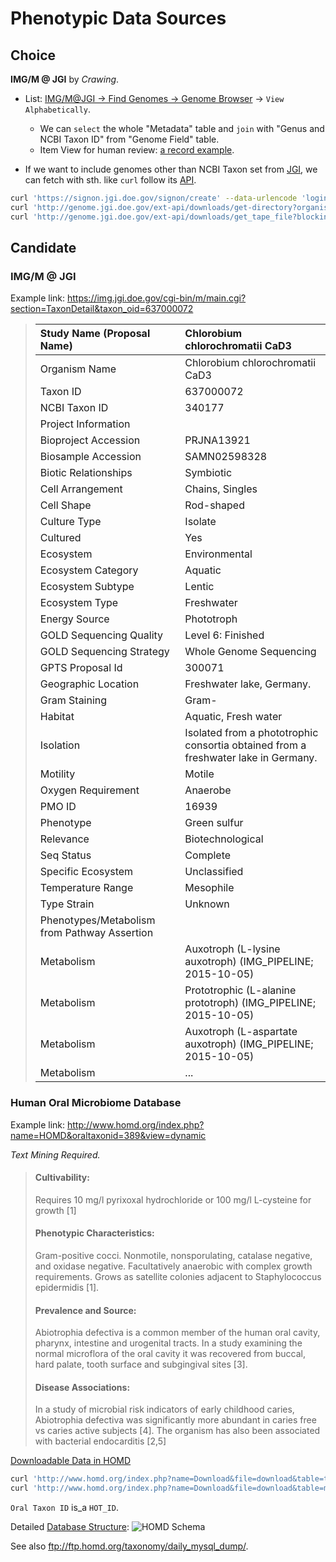 # Phenotypic Data Sources

## Choice

__IMG/M @ JGI__ by _Crawing_.
 
 * List: [IMG/M@JGI -> Find Genomes -> Genome Browser](https://img.jgi.doe.gov/cgi-bin/m/main.cgi?section=TreeFile&page=domain&domain=all) -> `View Alphabetically`.
   * We can `select` the whole "Metadata" table and `join` with "Genus and NCBI Taxon ID" from "Genome Field" table.
   * Item View for human review: [a record example](https://img.jgi.doe.gov/cgi-bin/m/main.cgi?section=TaxonDetail&taxon_oid=637000072).

 * If we want to include genomes other than NCBI Taxon set from [JGI](http://genome.jgi.doe.gov/), we can fetch with sth. like `curl` follow its [API](http://genome.jgi.doe.gov/help/download.jsf). 

````bash
curl 'https://signon.jgi.doe.gov/signon/create' --data-urlencode 'login=USER_NAME' --data-urlencode 'password=USER_PASSWORD' -c cookies > /dev/null
curl 'http://genome.jgi.doe.gov/ext-api/downloads/get-directory?organism=PhytozomeV10' -b cookies > files.xml
curl 'http://genome.jgi.doe.gov/ext-api/downloads/get_tape_file?blocking=true&url=/PhytozomeV10/download/_JAMO/53112a9e49607a1be0055980/Alyrata_107_v1.0.annotation_info.txt' -b cookies > Alyrata_107_v1.0.annotation_info.txt
````

## Candidate

### IMG/M @ JGI

Example link: <https://img.jgi.doe.gov/cgi-bin/m/main.cgi?section=TaxonDetail&taxon_oid=637000072>

> Study Name (Proposal Name)	| Chlorobium chlorochromatii CaD3
> :-------------- | :---------------
> Organism Name	| Chlorobium chlorochromatii CaD3
> Taxon ID	| 637000072
> NCBI Taxon ID	| 340177
> Project Information	 | 
> Bioproject Accession	| PRJNA13921
> Biosample Accession	| SAMN02598328
> Biotic Relationships	| Symbiotic
> Cell Arrangement	| Chains, Singles
> Cell Shape	| Rod-shaped
> Culture Type	| Isolate
> Cultured	| Yes
> Ecosystem	| Environmental
> Ecosystem Category	| Aquatic
> Ecosystem Subtype	| Lentic
> Ecosystem Type	| Freshwater
> Energy Source	| Phototroph
> GOLD Sequencing Quality	| Level 6: Finished
> GOLD Sequencing Strategy	| Whole Genome Sequencing
> GPTS Proposal Id	| 300071
> Geographic Location	| Freshwater lake, Germany.
> Gram Staining	| Gram-
> Habitat	| Aquatic, Fresh water
> Isolation	| Isolated from a phototrophic consortia obtained from a freshwater lake in Germany.
> Motility	| Motile
> Oxygen Requirement	| Anaerobe
> PMO ID	| 16939
> Phenotype	| Green sulfur
> Relevance	| Biotechnological
> Seq Status	| Complete
> Specific Ecosystem	| Unclassified
> Temperature Range	| Mesophile
> Type Strain	| Unknown
> Phenotypes/Metabolism from Pathway Assertion	|  
> Metabolism	| Auxotroph (L-lysine auxotroph) (IMG_PIPELINE; 2015-10-05)
> Metabolism	| Prototrophic (L-alanine prototroph) (IMG_PIPELINE; 2015-10-05)
> Metabolism	| Auxotroph (L-aspartate auxotroph) (IMG_PIPELINE; 2015-10-05)
> Metabolism	| ...

### Human Oral Microbiome Database

Example link: <http://www.homd.org/index.php?name=HOMD&oraltaxonid=389&view=dynamic>

_Text Mining Required._

> #### Cultivability:
> Requires 10 mg/l pyrixoxal hydrochloride or 100 mg/l L-cysteine for growth [1]
> #### Phenotypic Characteristics:
> Gram-positive cocci.  Nonmotile, nonsporulating, catalase negative, and oxidase negative.  Facultatively anaerobic with complex growth requirements.  Grows as satellite colonies adjacent to Staphylococcus epidermidis [1]. 
> #### Prevalence and Source:
> Abiotrophia defectiva is a common member of the human oral cavity, pharynx, intestine and urogenital tracts.  In a study examining the normal microflora of the oral cavity it was recovered from buccal, hard palate, tooth surface and subgingival sites [3].  
> #### Disease Associations:
> In a study of microbial risk indicators of early childhood caries, Abiotrophia defectiva was significantly more abundant in caries free vs caries active subjects [4].  The organism has also been associated with bacterial endocarditis [2,5]

[Downloadable Data in HOMD](http://www.homd.org/index.php?name=Download)

````bash
curl 'http://www.homd.org/index.php?name=Download&file=download&table=tt&format=text' -o HOMD_Taxon.tsv
curl 'http://www.homd.org/index.php?name=Download&file=download&table=meta&format=text' -o HOMD_Meta.tsv
````

`Oral Taxon ID` is_a `HOT_ID`.

Detailed [Database Structure](http://www.homd.org/index.php?name=Article&sid=25&cat=12&toc=1):
![HOMD Schema](http://www.homd.org/modules/Article/article_images/taxon_database.jpg)

See also <ftp://ftp.homd.org/taxonomy/daily_mysql_dump/>.


